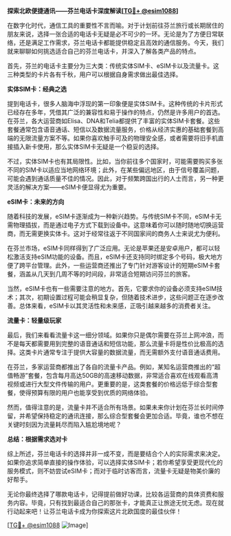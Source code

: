 **探索北欧便捷通讯——芬兰电话卡深度解读[[TG💪+ @esim1088](https://t.me/s/esim1088)]**

在数字化时代，通信工具的重要性不言而喻。对于计划前往芬兰旅行或长期居住的朋友来说，选择一张合适的电话卡无疑是必不可少的一环。无论是为了方便日常联络，还是满足工作需求，芬兰电话卡都能提供稳定且高效的通信服务。今天，我们就来聊聊如何挑选适合自己的芬兰电话卡，并深入了解各类产品的特点。

首先，芬兰的电话卡主要分为三大类：传统实体SIM卡、eSIM卡以及流量卡。这三种类型的卡片各有千秋，用户可以根据自身需求做出最佳选择。

**实体SIM卡：经典之选**

提到电话卡，很多人脑海中浮现的第一印象便是实体SIM卡。这种传统的卡片形式已经存在多年，凭借其广泛的兼容性和易于操作的特点，仍然是许多用户的首选。在芬兰，各大运营商如Elisa、DNA和Telia都提供了丰富的实体SIM卡套餐。这些套餐通常包含语音通话、短信以及数据流量服务，价格从经济实惠的基础套餐到高端的无限流量方案不等。如果你喜欢触手可及的物理安全感，或者需要将旧手机直接插入新卡使用，那么实体SIM卡无疑是一个稳妥的选择。

不过，实体SIM卡也有其局限性。比如，当你前往多个国家时，可能需要购买多张不同的SIM卡以适应当地网络环境；此外，在某些偏远地区，由于信号覆盖问题，可能会遇到通话质量不佳的情况。因此，对于频繁跨国出行的人士而言，另一种更灵活的解决方案——eSIM卡便显得尤为重要。

**eSIM卡：未来的方向**

随着科技的发展，eSIM卡逐渐成为一种新兴趋势。与传统SIM卡不同，eSIM卡无需物理插拔，而是通过电子方式下载到设备中。这意味着你可以随时随地切换运营商，而无需更换实体卡。这对于经常往返于不同国家间的商务人士来说尤为便利。

在芬兰市场，eSIM卡同样得到了广泛应用。无论是苹果还是安卓用户，都可以轻松激活支持eSIM功能的设备。而且，eSIM卡还支持同时绑定多个号码，极大地方便了跨平台管理。此外，一些运营商还推出了专门针对游客设计的短期eSIM卡套餐，涵盖从几天到几周不等的时间段，非常适合短期访问芬兰的旅客。

当然，eSIM卡也有一些需要注意的地方。首先，它要求你的设备必须支持eSIM技术；其次，初期设置过程可能会稍显复杂，但随着技术进步，这些问题正在逐步改善。总体来看，eSIM卡以其灵活性和未来感，正吸引越来越多的消费者关注。

**流量卡：轻量级玩家**

最后，我们来看看流量卡这一细分领域。如果你只是偶尔需要在芬兰上网冲浪，而不是每天都需要用到完整的语音通话和短信功能，那么流量卡将是性价比极高的选择。这类卡片通常专注于提供大容量的数据流量，而无需额外支付语音通话费用。

在芬兰，多家运营商都推出了各自的流量卡产品。例如，某知名运营商推出的“超值畅游”套餐，包含每月高达50GB的高速移动数据，非常适合喜欢在线观看高清视频或进行大型文件传输的用户。更重要的是，这类套餐的价格远低于综合型套餐，使得预算有限的用户也能享受到优质的网络体验。

然而，值得注意的是，流量卡并不适合所有场景。如果未来你计划在芬兰长时间停留，并希望保持稳定的通讯连接，那么综合型套餐会更加合适。毕竟，谁也不想在关键时刻因为流量耗尽而陷入尴尬境地呢？

**总结：根据需求选对卡**

综上所述，芬兰电话卡的选择并非一成不变，而是要结合个人的实际需求来决定。如果你追求简单直接的操作体验，可以选择实体SIM卡；若你希望享受更现代化的服务模式，则不妨尝试eSIM卡；而对于临时访客而言，流量卡无疑是物美价廉的好帮手。

无论你最终选择了哪款电话卡，记得提前做好功课，比较各运营商的具体资费和服务内容。毕竟，只有找到最适合自己的那张卡，才能真正让旅途无忧无虑。现在就行动起来吧！让芬兰电话卡成为你探索这片北欧国度的最佳伙伴！

[[TG💪+ @esim1088](https://t.me/s/esim1088) ![Image](https://i.postimg.cc/4NQfJmqS/Snipaste-2025-05-13-00-14-12.png)]